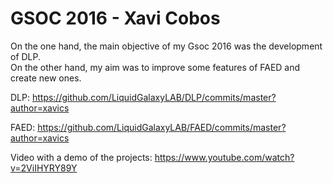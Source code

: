 # GSOC 2016 - Xavi Cobos

On the one hand, the main objective of my Gsoc 2016 was the development of DLP.<br>
On the other hand, my aim was to improve some features of FAED and create new ones.

DLP: https://github.com/LiquidGalaxyLAB/DLP/commits/master?author=xavics

FAED: https://github.com/LiquidGalaxyLAB/FAED/commits/master?author=xavics

Video with a demo of the projects: https://www.youtube.com/watch?v=2ViIHYRY89Y 
